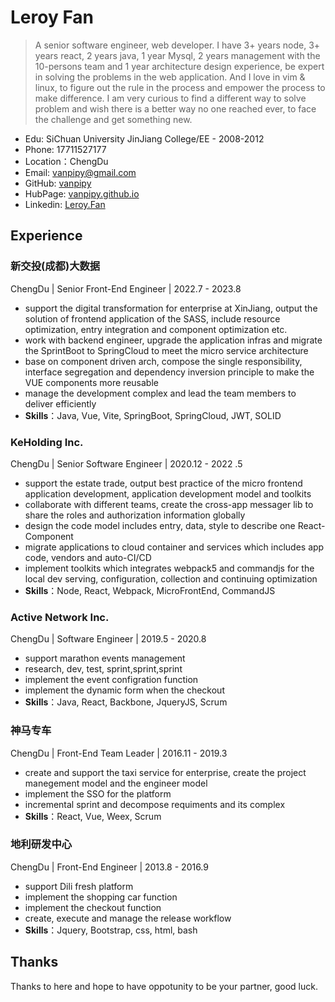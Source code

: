 # Leroy Fan
> A senior software engineer, web developer. I have 3+ years node, 3+ years react, 2 years java, 1 year Mysql, 2 years management with the 10-persons team and 1 year architecture design experience, be expert in solving the problems in the web application. And I love in vim & linux, to figure out the rule in the process and empower the process to make difference. I am very curious to find a different way to solve problem and wish there is a better way no one reached ever, to face the challenge and get something new.

* Edu: SiChuan University JinJiang College/EE - 2008-2012
* Phone: 17711527177
* Location：ChengDu
* Email: <vanpipy@gmail.com>
* GitHub: [vanpipy](https://github.com/vanpipy)
* HubPage: [vanpipy.github.io](https://vanpipy.github.io)
* Linkedin: [Leroy.Fan](https://www.linkedin.com/in/leroy-fan-8666b0200)

## Experience
### 新交投(成都)大数据

ChengDu | Senior Front-End Engineer | 2022.7 - 2023.8

* support the digital transformation for enterprise at XinJiang, output the solution of frontend application of the SASS, include resource optimization, entry integration and component optimization etc.
* work with backend engineer, upgrade the application infras and migrate the SprintBoot to SpringCloud to meet the micro service architecture
* base on component driven arch, compose the single responsibility, interface segregation and dependency inversion principle to make the VUE components more reusable
* manage the development complex and lead the team members to deliver efficiently
* __Skills__：Java, Vue, Vite, SpringBoot, SpringCloud, JWT, SOLID

### KeHolding Inc.

ChengDu | Senior Software Engineer | 2020.12 - 2022 .5

* support the estate trade, output best practice of the micro frontend application development, application development model and toolkits
* collaborate with different teams, create the cross-app messager lib to share the roles and authorization information globally
* design the code model includes entry, data, style to describe one React-Component
* migrate applications to cloud container and services which includes app code, vendors and auto-CI/CD
* implement toolkits which integrates webpack5 and commandjs for the local dev serving, configuration, collection and continuing optimization
* __Skills__：Node, React, Webpack, MicroFrontEnd, CommandJS

### Active Network Inc.

ChengDu | Software Engineer | 2019.5 - 2020.8

* support marathon events management
* research, dev, test, sprint,sprint,sprint
* implement the event configration function
* implement the dynamic form when the checkout
* __Skills__：Java, React, Backbone, JqueryJS, Scrum

### 神马专车

ChengDu | Front-End Team Leader | 2016.11 - 2019.3

* create and support the taxi service for enterprise, create the project manegement model and the engineer model
* implement the SSO for the platform
* incremental sprint and decompose requiments and its complex
* __Skills__：React, Vue, Weex, Scrum

### 地利研发中心

ChengDu | Front-End Engineer | 2013.8 - 2016.9

* support Dili fresh platform
* implement the shopping car function
* implement the checkout function
* create, execute and manage the release workflow
* __Skills__：Jquery, Bootstrap, css, html, bash

## Thanks
Thanks to here and hope to have oppotunity to be your partner, good luck.